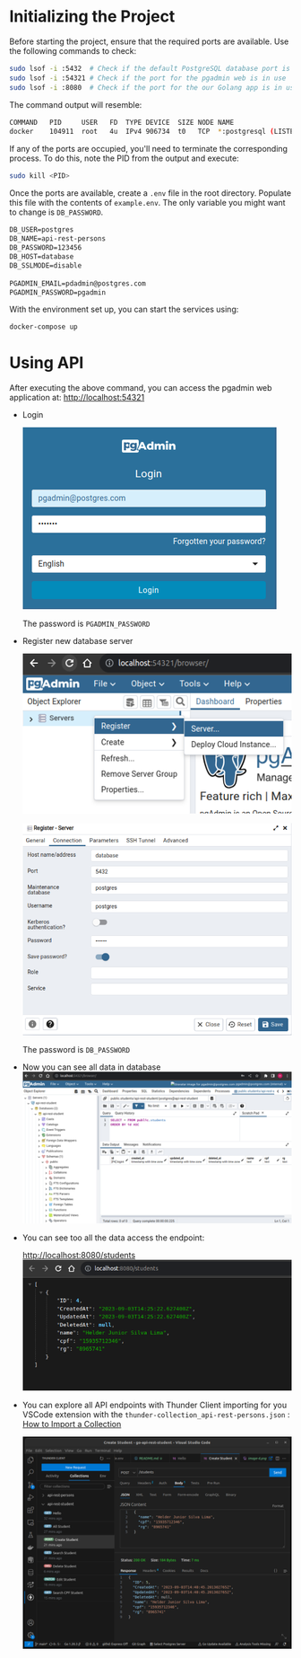 # Initializing the Project

Before starting the project, ensure that the required ports are available. Use the following commands to check:

```bash
sudo lsof -i :5432  # Check if the default PostgreSQL database port is in use
sudo lsof -i :54321 # Check if the port for the pgadmin web is in use
sudo lsof -i :8080  # Check if the port for the our Golang app is in use
```

The command output will resemble:

```bash
COMMAND   PID     USER   FD  TYPE DEVICE  SIZE NODE NAME
docker    104911  root   4u  IPv4 906734  t0   TCP  *:postgresql (LISTEN)
```

If any of the ports are occupied, you'll need to terminate the corresponding process. To do this, note the PID from the output and execute:

```bash
sudo kill <PID>
```

Once the ports are available, create a `.env` file in the root directory. Populate this file with the contents of `example.env`. The only variable you might want to change is `DB_PASSWORD`.

```
DB_USER=postgres
DB_NAME=api-rest-persons
DB_PASSWORD=123456
DB_HOST=database
DB_SSLMODE=disable

PGADMIN_EMAIL=pdadmin@postgres.com
PGADMIN_PASSWORD=pgadmin
```

With the environment set up, you can start the services using:

```bash
docker-compose up
```
# Using API

After executing the above command, you can access the pgadmin web application at:
[http://localhost:54321](http://localhost:54321)

- Login

    ![Alt text](images/image.png)

    The password is `PGADMIN_PASSWORD`

- Register new database server

    ![Alt text](images/image-2.png)

    ![Alt text](images/image-1.png)

    The password is `DB_PASSWORD`

- Now you can see all data in database
    ![Alt text](images/image-3.png)


- You can see too all the data access the endpoint:

    [http://localhost:8080/students](http://localhost:8080/students)
    ![Alt text](images/image-4.png)

- You can explore all API endpoints with Thunder Client importing for you VSCode extension with the `thunder-collection_api-rest-persons.json` :
 [How to Import a Collection](https://github.com/rangav/thunder-client-support#how-to-import-a-collection)

    ![Alt text](images/image-5.png)

